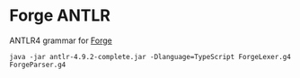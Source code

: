 # Forge ANTLR

ANTLR4 grammar for [Forge](https://forge-fm.org/)


```
java -jar antlr-4.9.2-complete.jar -Dlanguage=TypeScript ForgeLexer.g4 ForgeParser.g4
```